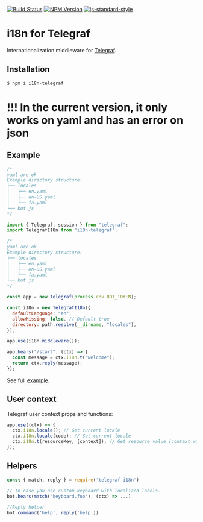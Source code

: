 [![Build Status](https://img.shields.io/travis/telegraf/telegraf-i18n.svg?branch=master&style=flat-square)](https://travis-ci.org/telegraf/telegraf-i18n)
[![NPM Version](https://img.shields.io/npm/v/telegraf-i18n.svg?style=flat-square)](https://www.npmjs.com/package/telegraf-i18n)
[![js-standard-style](https://img.shields.io/badge/code%20style-standard-brightgreen.svg?style=flat-square)](http://standardjs.com/)

# i18n for Telegraf

Internationalization middleware for [Telegraf](https://www.npmjs.com/package/telegraf).

## Installation

```js
$ npm i i18n-telegraf
```

# !!! In the current version, it only works on yaml and has an error on json

## Example

```js
/* 
yaml are ok
Example directory structure:
├── locales
│   ├── en.yaml
│   ├── en-US.yaml
│   └── fa.yaml
└── bot.js
*/
```

```js
import { Telegraf, session } from "telegraf";
import TelegrafI18n from "i18n-telegraf";

/* 
yaml are ok
Example directory structure:
├── locales
│   ├── en.yaml
│   ├── en-US.yaml
│   └── fa.yaml
└── bot.js
*/

const app = new Telegraf(process.env.BOT_TOKEN);

const i18n = new TelegrafI18n({
  defaultLanguage: "en",
  allowMissing: false, // Default true
  directory: path.resolve(__dirname, "locales"),
});

app.use(i18n.middleware());

app.hears("/start", (ctx) => {
  const message = ctx.i18n.t("welcome");
  return ctx.reply(message);
});
```

See full [example](/examples).

## User context

Telegraf user context props and functions:

```js
app.use((ctx) => {
  ctx.i18n.locale(); // Get current locale
  ctx.i18n.locale(code); // Set current locale
  ctx.i18n.t(resourceKey, [context]); // Get resource value (context will be used by template engine)
});
```

## Helpers

```js
const { match, reply } = require('telegraf-i18n')

// In case you use custom keyboard with localized labels.
bot.hears(match('keyboard.foo'), (ctx) => ...)

//Reply helper
bot.command('help', reply('help'))
```

